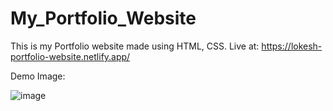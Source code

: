 # My_Portfolio_Website
This is my Portfolio website made using HTML, CSS.
Live at: https://lokesh-portfolio-website.netlify.app/

Demo Image:

![image](https://github.com/LokeshMelkani07/My_Portfolio_Website/assets/93420193/aa1f3cae-6d5c-432b-abc1-364cfb821fc4)

